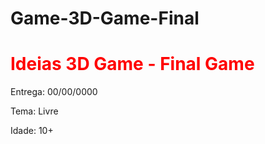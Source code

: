 ﻿# Game-3D-Game-Final

<h1 class="Titulo" style="color: red;"> Ideias 3D Game - Final Game </h1>

<p> Entrega: 00/00/0000 </p>
<p>Tema: Livre</p>
<p>Idade: 10+</p>

